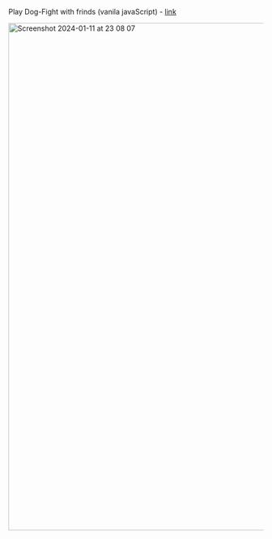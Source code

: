 Play Dog-Fight with frinds (vanila javaScript) - [link](https://avracodabra.github.io/DogFightV1)

<img width="1003" alt="Screenshot 2024-01-11 at 23 08 07" src="https://github.com/AvraCodabra/DogFightV1/assets/42270952/e5003ab4-3ede-4708-b28f-76df7483c552">
